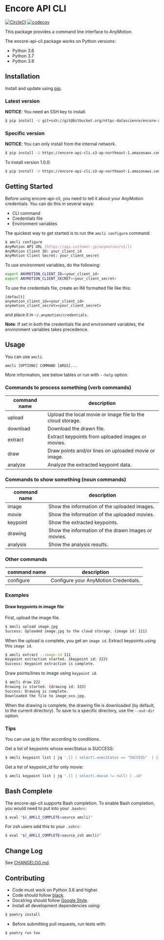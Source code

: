 # Encore API CLI

[![CircleCI][ci-status]][ci] [![codecov][codecov-status]][codecov]

This package provides a command line interface to AnyMotion.

The encore-api-cli package works on Python versions:

- Python 3.6
- Python 3.7
- Python 3.8

## Installation

Install and update using [pip](https://pip.pypa.io/en/stable/quickstart/).

### Latest version

**NOTICE**: You need an SSH key to install.

```sh
$ pip install -U git+ssh://git@bitbucket.org/nttpc-datascience/encore-api-cli.git
```

### Specific version

**NOTICE**: You can only install from the internal network.

```sh
$ pip install -U https://encore-api-cli.s3-ap-northeast-1.amazonaws.com/encore_api_cli-<version>-py3-none-any.whl
```

To install version 1.0.0:

```sh
$ pip install -U https://encore-api-cli.s3-ap-northeast-1.amazonaws.com/encore_api_cli-1.0.0-py3-none-any.whl
```

## Getting Started

Before using encore-api-cli, you need to tell it about your AnyMotion credentials.
You can do this in several ways:

- CLI command
- Credentials file
- Environment variables

The quickest way to get started is to run the `amcli configure` command:

```sh
$ amcli configure
AnyMotion API URL [https://api.customer.jp/anymotion/v1/]:
AnyMotion Client ID: your_client_id
AnyMotion Client Secret: your_client_secret
```

To use environment variables, do the following:

```sh
export ANYMOTION_CLIENT_ID=<your_client_id>
export ANYMOTION_CLIENT_SECRET=<your_client_secret>
```

To use the credentials file, create an INI formatted file like this:

```text
[default]
anymotion_client_id=<your_client_id>
anymotion_client_secret=<your_client_secret>
```

and place it in `~/.anymotion/credentials`.

**Note**: If set in both the credentials file and environment variables, the environment variables takes precedence.

## Usage

You can use `amcli`.

```text
amcli [OPTIONS] COMMAND [ARGS]...
```

More information, see below tables or run with `--help` option.

### Commands to process something (verb commands)

| command name | description |
| -- | -- |
| upload | Upload the local movie or image file to the cloud storage. |
| download | Download the drawn file. |
| extract | Extract keypoints from uploaded images or movies. |
| draw | Draw points and/or lines on uploaded movie or image. |
| analyze | Analyze the extracted keypoint data. |

### Commands to show something (noun commands)

| command name | description |
| -- | -- |
| image | Show the information of the uploaded images. |
| movie | Show the information of the uploaded movies. |
| keypoint | Show the extracted keypoints. |
| drawing | Show the information of the drawn images or movies. |
| analysis | Show the analysis results. |

### Other commands

| command name | description |
| -- | -- |
| configure | Configure your AnyMotion Credentials. |

### Examples

#### Draw keypoints in image file

First, upload the image file.

```sh
$ amcli upload image.jpg
Success: Uploaded image.jpg to the cloud storage. (image id: 111)
```

When the upload is complete, you get an `image id`. Extract keypoints using this `image id`.

```sh
$ amcli extract --image-id 111
Keypoint extraction started. (keypoint id: 222)
Success: Keypoint extraction is complete.
```

Draw points/lines to image using `keypoint id`.

```sh
$ amcli draw 222
Drawing is started. (drawing id: 333)
Success: Drawing is complete.
Downloaded the file to image_xxx.jpg.
```

When the drawing is complete, the drawing file is downloaded (by default, to the current directory).
To save to a specific directory, use the `--out-dir` option.

### Tips

You can use [jq](https://stedolan.github.io/jq/) to filter according to conditions.

Get a list of keypoints whose execStatus is SUCCESS:

```sh
$ amcli keypoint list | jq '.[] | select(.execStatus == "SUCCESS"  | {id: .id, image: .image, movie: .movie}'
```

Get a list of keypoint_id for only movie:

```sh
$ amcli keypoint list | jq '.[] | select(.movie != null) | .id'
```

## Bash Complete

The encore-api-cli supports Bash completion.
To enable Bash completion, you would need to put into your `.bashrc`:

```sh
$ eval "$(_AMCLI_COMPLETE=source amcli)"
```

For zsh users add this to your `.zshrc`:

```sh
$ eval "$(_AMCLI_COMPLETE=source_zsh amcli)"
```

## Change Log

See [CHANGELOG.md](CHANGELOG.md).

## Contributing

- Code must work on Python 3.6 and higher.
- Code should follow [black](https://black.readthedocs.io/en/stable/).
- Docstring should follow [Google Style](http://google.github.io/styleguide/pyguide.html#38-comments-and-docstrings).
- Install all development dependencies using:

```sh
$ poetry install
```

- Before submitting pull requests, run tests with:

```sh
$ poetry run tox
```

[ci]: https://circleci.com/bb/nttpc-datascience/encore-api-cli/tree/master
[ci-status]: https://circleci.com/bb/nttpc-datascience/encore-api-cli/tree/master.svg?style=shield&circle-token=8efda4c7b7ec1fe9abff9fac5412bd9a59604c84
[codecov]: https://codecov.io/bb/nttpc-datascience/encore-api-cli
[codecov-status]: https://codecov.io/bb/nttpc-datascience/encore-api-cli/branch/master/graph/badge.svg?token=s4c1X9EhAN

